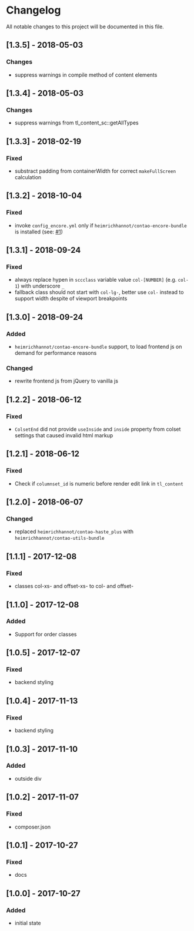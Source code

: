 # Changelog
All notable changes to this project will be documented in this file.

## [1.3.5] - 2018-05-03

### Changes
- suppress warnings in compile method of content elements

## [1.3.4] - 2018-05-03

### Changes
- suppress warnings from tl_content_sc::getAllTypes

## [1.3.3] - 2018-02-19

### Fixed
- substract padding from containerWidth for correct `makeFullScreen` calculation

## [1.3.2] - 2018-10-04

### Fixed
- invoke `config_encore.yml` only if `heimrichhannot/contao-encore-bundle` is installed (see: [#1](https://github.com/heimrichhannot/contao-subcolumns-bootstrap-bundle/issues/1)) 

## [1.3.1] - 2018-09-24

### Fixed
- always replace hypen in `sccclass` variable value `col-[NUMBER]` (e.g. `col-1`) with underscore `_`
- fallback class should not start with `col-lg-`, better use `col-` instead to support width despite of viewport breakpoints 

## [1.3.0] - 2018-09-24

### Added
- `heimrichhannot/contao-encore-bundle` support, to load frontend js on demand for performance reasons

### Changed
- rewrite frontend js from jQuery to vanilla js

## [1.2.2] - 2018-06-12

### Fixed
- `ColsetEnd` did not provide `useInside` and `inside` property from colset settings that caused invalid html markup

## [1.2.1] - 2018-06-12

### Fixed
- Check if `columnset_id` is numeric before render edit link in `tl_content` 

## [1.2.0] - 2018-06-07

### Changed
- replaced `heimrichhannot/contao-haste_plus` with `heimrichhannot/contao-utils-bundle`

## [1.1.1] - 2017-12-08

### Fixed
- classes col-xs-<digit> and offset-xs-<digit> to col-<digit> and offset-<digit>

## [1.1.0] - 2017-12-08

### Added
- Support for order classes

## [1.0.5] - 2017-12-07

### Fixed
- backend styling

## [1.0.4] - 2017-11-13

### Fixed
- backend styling

## [1.0.3] - 2017-11-10

### Added
- outside div

## [1.0.2] - 2017-11-07

### Fixed
- composer.json

## [1.0.1] - 2017-10-27

### Fixed
- docs

## [1.0.0] - 2017-10-27

### Added
- initial state
